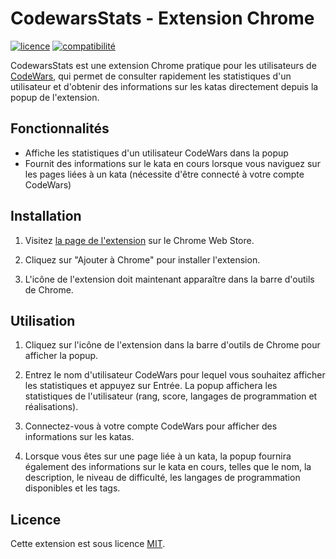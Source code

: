 # CodewarsStats - Extension Chrome

[![licence](https://img.shields.io/badge/License-MIT-green)](LICENSE)
[![compatibilité](https://img.shields.io/badge/Compatibility-Chrome-blue)](https://www.google.com/chrome/)

CodewarsStats est une extension Chrome pratique pour les utilisateurs de [CodeWars](https://www.codewars.com/), qui permet de consulter rapidement les statistiques d'un utilisateur et d'obtenir des informations sur les katas directement depuis la popup de l'extension.

## Fonctionnalités

- Affiche les statistiques d'un utilisateur CodeWars dans la popup
- Fournit des informations sur le kata en cours lorsque vous naviguez sur les pages liées à un kata (nécessite d'être connecté à votre compte CodeWars)

## Installation

1. Visitez [la page de l'extension](https://chrome.google.com/webstore/detail/codewars-stats/hgkijebblcanpapihobhgacojbocnham?hl=fr&authuser=0) sur le Chrome Web Store.

2. Cliquez sur "Ajouter à Chrome" pour installer l'extension.

3. L'icône de l'extension doit maintenant apparaître dans la barre d'outils de Chrome.

## Utilisation

1. Cliquez sur l'icône de l'extension dans la barre d'outils de Chrome pour afficher la popup.

2. Entrez le nom d'utilisateur CodeWars pour lequel vous souhaitez afficher les statistiques et appuyez sur Entrée. La popup affichera les statistiques de l'utilisateur (rang, score, langages de programmation et réalisations).

3. Connectez-vous à votre compte CodeWars pour afficher des informations sur les katas.

4. Lorsque vous êtes sur une page liée à un kata, la popup fournira également des informations sur le kata en cours, telles que le nom, la description, le niveau de difficulté, les langages de programmation disponibles et les tags.

## Licence

Cette extension est sous licence [MIT](LICENSE).
